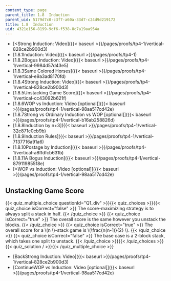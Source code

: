 ```yaml
---
content_type: page
parent_title: 1.8  Induction
parent_uid: 5179d7c0-c3f7-a60a-33d7-c24d9d219172
title: 1.8  Induction
uid: 4321e156-8199-9df6-f538-8c7a19aa954a
---
```


*   [<Strong Induction: Video]({{< baseurl >}}/pages/proofs/tp4-1/vertical-828ce2b900d3)
*   [1.8.1Induction: Video]({{< baseurl >}}/pages/proofs/tp4-1)
*   [1.8.2Bogus Induction: Video]({{< baseurl >}}/pages/proofs/tp4-1/vertical-9984d57d43e5)
*   [1.8.3Same Colored Horses]({{< baseurl >}}/pages/proofs/tp4-1/vertical-e9a3ad8170fd)
*   [1.8.4Strong Induction: Video]({{< baseurl >}}/pages/proofs/tp4-1/vertical-828ce2b900d3)
*   [1.8.5Unstacking Game Score]({{< baseurl >}}/pages/proofs/tp4-1/vertical-cc43092b621f)
*   [1.8.6WOP vs Induction: Video \[optional\]]({{< baseurl >}}/pages/proofs/tp4-1/vertical-98aa517cd42e)
*   [1.8.7Strong vs Ordinary Induction vs WOP \[optional\]]({{< baseurl >}}/pages/proofs/tp4-1/vertical-b16ab258826d)
*   [1.8.8Induction by n+3]({{< baseurl >}}/pages/proofs/tp4-1/vertical-32c871c0cb9b)
*   [1.8.9Induction Rules]({{< baseurl >}}/pages/proofs/tp4-1/vertical-7137716a91a6)
*   [1.8.10Postage by Induction]({{< baseurl >}}/pages/proofs/tp4-1/vertical-a8ffdfcb631b)
*   [1.8.11A Bogus Induction]({{< baseurl >}}/pages/proofs/tp4-1/vertical-87911985518e)
*   [\>WOP vs Induction: Video \[optional\]]({{< baseurl >}}/pages/proofs/tp4-1/vertical-98aa517cd42e)

Unstacking Game Score
---------------------

  
{{< quiz_multiple_choice questionId="Q1_div" >}}{{< quiz_choices >}}{{< quiz_choice isCorrect="false" >}}&nbsp;The score-maximizing strategy is to always split a stack in half.&nbsp;{{< /quiz_choice >}}
{{< quiz_choice isCorrect="true" >}}&nbsp;The overall score is the same however you unstack the blocks.&nbsp;{{< /quiz_choice >}}
{{< quiz_choice isCorrect="true" >}}&nbsp;The overall score for a \\(n \\)-stack game is \\(\\frac{n(n-1)}{2} \\).&nbsp;{{< /quiz_choice >}}
{{< quiz_choice isCorrect="false" >}}&nbsp;The base case is a 2-block stack, which takes one split to unstack.&nbsp;{{< /quiz_choice >}}{{< /quiz_choices >}}
{{< quiz_solution / >}}{{< /quiz_multiple_choice >}}

*   [BackStrong Induction: Video]({{< baseurl >}}/pages/proofs/tp4-1/vertical-828ce2b900d3)
*   [ContinueWOP vs Induction: Video \[optional\]]({{< baseurl >}}/pages/proofs/tp4-1/vertical-98aa517cd42e)
